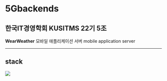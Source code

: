 # 5Gbackends
## 한국IT경영학회 KUSITMS 22기 5조
**WearWeather** 모바일 애플리케이션 서버 mobile application server

---

## stack
<img src="https://img.shields.io/badge/Django-092E20?style=for-the-badge&logo=Django&logoColor=white">
